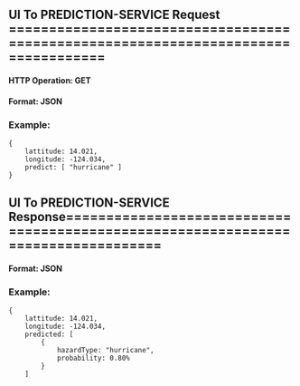 ## UI To PREDICTION-SERVICE Request ==================================================================================
#### HTTP Operation: GET 
#### Format: JSON

### Example:

```
{
    lattitude: 14.021,
    longitude: -124.034,
    predict: [ "hurricane" ]
}
```


## UI To PREDICTION-SERVICE Response==================================================================================
#### Format: JSON

### Example:
```
{
    lattitude: 14.021,
    longitude: -124.034,
    predicted: [
        {
            hazardType: "hurricane",
            probability: 0.80%
        }
    ]
```
